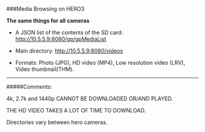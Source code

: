 ###Media Browsing on HERO3

**The same things for all cameras**

* A JSON list of the contents of the SD card: http://10.5.5.9:8080/gp/gpMediaList

* Main directory: http://10.5.5.9:8080/videos

* Formats: Photo (JPG), HD video (MP4), Low resolution video (LRV), Video thumbnail(THM).

---

#####Comments:

4k, 2.7k and 1440p CANNOT BE DOWNLOADED OR/AND PLAYED.

THE HD VIDEO TAKES A LOT OF TIME TO DOWNLOAD.

Directories vary between hero cameras.
